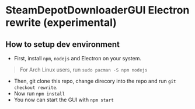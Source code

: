 # SteamDepotDownloaderGUI Electron rewrite (experimental)


## How to setup dev environment
* First, install `npm`, `nodejs` and Electron on your system.

> For Arch Linux users, run `sudo pacman -S npm nodejs`

* Then, git clone this repo, change direcory into the repo and run `git checkout rewrite`.
* Now run `npm install`
* You now can start the GUI with `npm start`
